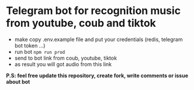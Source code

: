 # Telegram bot for recognition music from youtube, coub and tiktok

* make copy .env.example file and put your credentials (redis, telegram bot token ...)
* run bot `npm run prod`
* send to bot link from coub, youtube, tiktok
* as result you will got audio from this link

**P.S: feel free update this repository, create fork, write comments or issue about bot**
